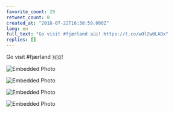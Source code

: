 ```yaml
---
favorite_count: 29
retweet_count: 0
created_at: "2018-07-22T16:38:59.000Z"
lang: en
full_text: "Go visit #fjærland 🇳🇴! https://t.co/wOlZw0LADx"
replies: []
---
```


Go visit #fjærland 🇳🇴!

<div class="gallery gallery-4">

![Embedded Photo](https://twitter-media-coderbyheart.s3.eu-north-1.amazonaws.com/1021072123648008192-DiuTrSoX4AEMXZy.jpg)

![Embedded Photo](https://twitter-media-coderbyheart.s3.eu-north-1.amazonaws.com/1021072123648008192-DiuTrShWkAA4pjp.jpg)

![Embedded Photo](https://twitter-media-coderbyheart.s3.eu-north-1.amazonaws.com/1021072123648008192-DiuTrSkXkAA2l-D.jpg)

![Embedded Photo](https://twitter-media-coderbyheart.s3.eu-north-1.amazonaws.com/1021072123648008192-DiuTrS3X4AA-mUh.jpg)

</div>
